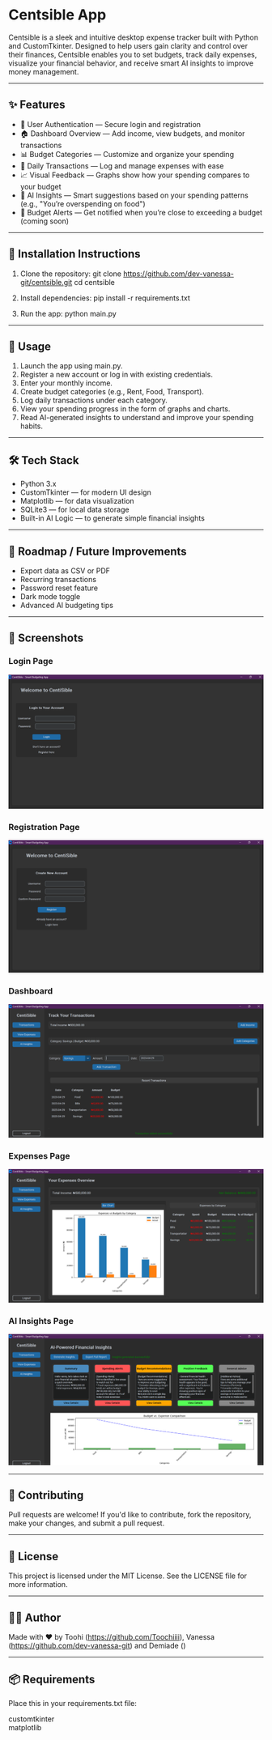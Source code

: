 # Centsible App

Centsible is a sleek and intuitive desktop expense tracker built with Python and CustomTkinter. Designed to help users gain clarity and control over their finances, Centsible enables you to set budgets, track daily expenses, visualize your financial behavior, and receive smart AI insights to improve money management.

---

## ✨ Features

- 🔐 User Authentication — Secure login and registration
- 🏠 Dashboard Overview — Add income, view budgets, and monitor transactions
- 📊 Budget Categories — Customize and organize your spending
- 🧾 Daily Transactions — Log and manage expenses with ease
- 📈 Visual Feedback — Graphs show how your spending compares to your budget
- 🧠 AI Insights — Smart suggestions based on your spending patterns (e.g., "You’re overspending on food")
- 🔔 Budget Alerts — Get notified when you’re close to exceeding a budget (coming soon)

---

## 🧰 Installation Instructions

1. Clone the repository:
   git clone https://github.com/dev-vanessa-git/centsible.git
   cd centsible


2. Install dependencies:
   pip install -r requirements.txt

3. Run the app:
   python main.py

---

## 📌 Usage

1. Launch the app using main.py.
2. Register a new account or log in with existing credentials.
3. Enter your monthly income.
4. Create budget categories (e.g., Rent, Food, Transport).
5. Log daily transactions under each category.
6. View your spending progress in the form of graphs and charts.
7. Read AI-generated insights to understand and improve your spending habits.

---

## 🛠️ Tech Stack

- Python 3.x
- CustomTkinter — for modern UI design
- Matplotlib — for data visualization
- SQLite3 — for local data storage
- Built-in AI Logic — to generate simple financial insights

---


## 🚧 Roadmap / Future Improvements

- Export data as CSV or PDF
- Recurring transactions
- Password reset feature
- Dark mode toggle
- Advanced AI budgeting tips

---

## 📸 Screenshots

### Login Page
![Login Page](Login.png)

### Registration Page
![Registration Page](Registration.png)

### Dashboard
![Dashboard](Transactions.png)

### Expenses Page 
![Expenses Page](BarChart.png)

### AI Insights Page
![AI Insights Page](AI_Insights.png)

---

## 🤝 Contributing

Pull requests are welcome! If you'd like to contribute, fork the repository, make your changes, and submit a pull request.

---

## 📄 License

This project is licensed under the MIT License. See the LICENSE file for more information.

---

## 👩‍💻 Author

Made with ❤️ by Toohi (https://github.com/Toochiiii), Vanessa (https://github.com/dev-vanessa-git) and Demiade ()

---

## 📦 Requirements

Place this in your requirements.txt file:

customtkinter  
matplotlib

